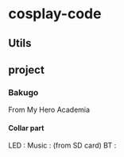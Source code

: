 # cosplay-code

## Utils
## project
### Bakugo
From My Hero Academia
#### Collar part
LED :
Music : (from SD card)
BT :
